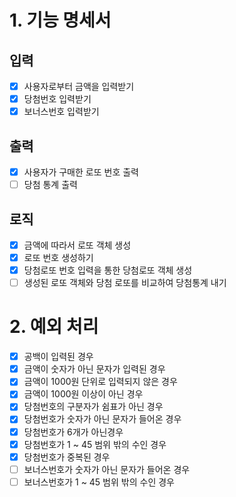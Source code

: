 # 1. 기능 명세서
## 입력
- [x] 사용자로부터 금액을 입력받기
- [x] 당첨번호 입력받기
- [x] 보너스번호 입력받기
## 출력
- [x] 사용자가 구매한 로또 번호 출력
- [ ] 당첨 통계 출력
## 로직
- [x] 금액에 따라서 로또 객체 생성
- [x] 로또 번호 생성하기
- [x] 당첨로또 번호 입력을 통한 당첨로또 객체 생성
- [ ] 생성된 로또 객체와 당첨 로또를 비교하여 당첨통계 내기

# 2. 예외 처리
- [x] 공백이 입력된 경우
- [x] 금액이 숫자가 아닌 문자가 입력된 경우
- [x] 금액이 1000원 단위로 입력되지 않은 경우
- [x] 금액이 1000원 이상이 아닌 경우
- [x] 당첨번호의 구분자가 쉼표가 아닌 경우
- [x] 당첨번호가 숫자가 아닌 문자가 들어온 경우
- [x] 당첨번호가 6개가 아닌경우
- [x] 당첨번호가 1 ~ 45 범위 밖의 수인 경우
- [x] 당첨번호가 중복된 경우
- [ ] 보너스번호가 숫자가 아닌 문자가 들어온 경우
- [ ] 보너스번호가 1 ~ 45 범위 밖의 수인 경우
